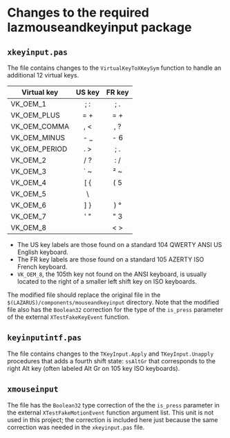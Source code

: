 # Changes to the required lazmouseandkeyinput package

## `xkeyinput.pas` 

The file contains changes to the `VirtualKeyToXKeySym` function to handle an additional 12 virtual keys.

| Virtual key | US key | FR key | 
|   ---   | :---:  | :---: |
| VK_OEM_1      | ; : |  ; . |
| VK_OEM_PLUS   | = + |  = + | 
| VK_OEM_COMMA  | , < |  , ? | 
| VK_OEM_MINUS  | - _ |  - 6 | 
| VK_OEM_PERIOD | . > |  ; . | 
| VK_OEM_2      | / ? |  : / | 
| VK_OEM_3      | ` ~ |  ² ~ | 
| VK_OEM_4      | [ { |  ( 5 | 
| VK_OEM_5      | \ | |  _ 8 | 
| VK_OEM_6      | ] } |  ) ° | 
| VK_OEM_7      | ' " |  " 3 | 
| VK_OEM_8      |     |  < > | 

  - The US key labels are those found on a standard 104 QWERTY ANSI US English keyboard.
  - The FR key labels are those found on a standard 105 AZERTY ISO French keyboard.
  - `VK_OEM_8`, the 105th key not found on the ANSI keyboard, is usually located to the right of a smaller left shift key on ISO keyboards.

The modified file should replace the original file in the `$(LAZARUS)/components/mouseandkeyinput` directory. Note that the modified file also has the `Boolean32` correction for the type of the `is_press` parameter of the external `XTestFakeKeyEvent` function.

## `keyinputintf.pas`

The file contains changes to the `TKeyInput.Apply` and `TKeyInput.Unapply` procedures that adds a fourth shift state: `ssAltGr` that corresponds to the right Alt key (often labeled Alt Gr on 105 key ISO keyboards). 

## `xmouseinput`

The file has the `Boolean32` type correction of the the `is_press` parameter in the external `XTestFakeMotionEvent` function argument list. This unit is not used in this project; the correction is included here just because the same correction was needed in the `xkeyinput.pas` file.
